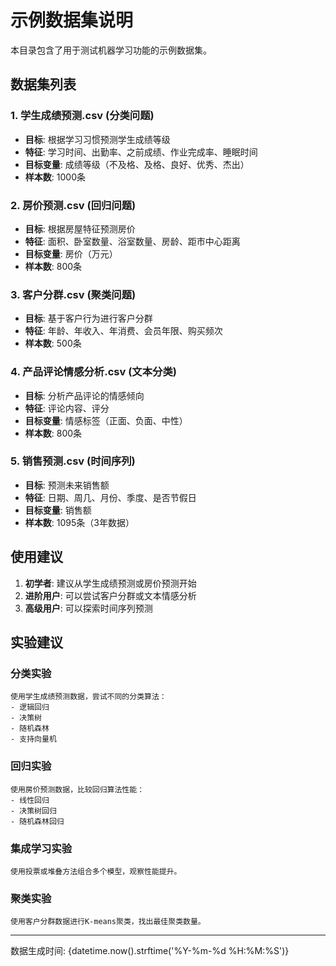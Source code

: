 
# 示例数据集说明

本目录包含了用于测试机器学习功能的示例数据集。

## 数据集列表

### 1. 学生成绩预测.csv (分类问题)
- **目标**: 根据学习习惯预测学生成绩等级
- **特征**: 学习时间、出勤率、之前成绩、作业完成率、睡眠时间
- **目标变量**: 成绩等级（不及格、及格、良好、优秀、杰出）
- **样本数**: 1000条

### 2. 房价预测.csv (回归问题)
- **目标**: 根据房屋特征预测房价
- **特征**: 面积、卧室数量、浴室数量、房龄、距市中心距离
- **目标变量**: 房价（万元）
- **样本数**: 800条

### 3. 客户分群.csv (聚类问题)
- **目标**: 基于客户行为进行客户分群
- **特征**: 年龄、年收入、年消费、会员年限、购买频次
- **样本数**: 500条

### 4. 产品评论情感分析.csv (文本分类)
- **目标**: 分析产品评论的情感倾向
- **特征**: 评论内容、评分
- **目标变量**: 情感标签（正面、负面、中性）
- **样本数**: 800条

### 5. 销售预测.csv (时间序列)
- **目标**: 预测未来销售额
- **特征**: 日期、周几、月份、季度、是否节假日
- **目标变量**: 销售额
- **样本数**: 1095条（3年数据）

## 使用建议

1. **初学者**: 建议从学生成绩预测或房价预测开始
2. **进阶用户**: 可以尝试客户分群或文本情感分析
3. **高级用户**: 可以探索时间序列预测

## 实验建议

### 分类实验
```
使用学生成绩预测数据，尝试不同的分类算法：
- 逻辑回归
- 决策树
- 随机森林
- 支持向量机
```

### 回归实验
```
使用房价预测数据，比较回归算法性能：
- 线性回归
- 决策树回归
- 随机森林回归
```

### 集成学习实验
```
使用投票或堆叠方法组合多个模型，观察性能提升。
```

### 聚类实验
```
使用客户分群数据进行K-means聚类，找出最佳聚类数量。
```

---
数据生成时间: {datetime.now().strftime('%Y-%m-%d %H:%M:%S')}
